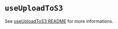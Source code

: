 # `useUploadToS3`

See [useUploadToS3 README](https://github.com/sicamois/use-upload-to-s3-turborepo/blob/main/packages/use-upload-to-s3/README.md) for more informations.
